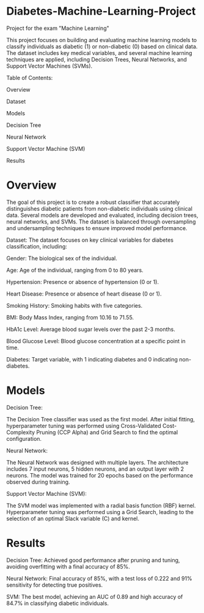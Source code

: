 # Diabetes-Machine-Learning-Project
Project for the exam "Machine Learning"

This project focuses on building and evaluating machine learning models to classify individuals as diabetic (1) or non-diabetic (0) based on clinical data. The dataset includes key medical variables, and several machine learning techniques are applied, including Decision Trees, Neural Networks, and Support Vector Machines (SVMs).

Table of Contents:

Overview

Dataset

Models

Decision Tree

Neural Network

Support Vector Machine (SVM)

Results

# Overview

The goal of this project is to create a robust classifier that accurately distinguishes diabetic patients from non-diabetic individuals using clinical data. Several models are developed and evaluated, including decision trees, neural networks, and SVMs. The dataset is balanced through oversampling and undersampling techniques to ensure improved model performance.

Dataset:
The dataset focuses on key clinical variables for diabetes classification, including:

Gender: The biological sex of the individual.

Age: Age of the individual, ranging from 0 to 80 years.

Hypertension: Presence or absence of hypertension (0 or 1).

Heart Disease: Presence or absence of heart disease (0 or 1).

Smoking History: Smoking habits with five categories.

BMI: Body Mass Index, ranging from 10.16 to 71.55.

HbA1c Level: Average blood sugar levels over the past 2-3 months.

Blood Glucose Level: Blood glucose concentration at a specific point in time.

Diabetes: Target variable, with 1 indicating diabetes and 0 indicating non-diabetes.

# Models

Decision Tree:

The Decision Tree classifier was used as the first model. After initial fitting, hyperparameter tuning was performed using Cross-Validated Cost-Complexity Pruning (CCP Alpha) and Grid Search to find the optimal configuration.

Neural Network:

The Neural Network was designed with multiple layers. The architecture includes 7 input neurons, 5 hidden neurons, and an output layer with 2 neurons. The model was trained for 20 epochs based on the performance observed during training.

Support Vector Machine (SVM):

The SVM model was implemented with a radial basis function (RBF) kernel. Hyperparameter tuning was performed using a Grid Search, leading to the selection of an optimal Slack variable (C) and kernel.

# Results

Decision Tree: Achieved good performance after pruning and tuning, avoiding overfitting with a final accuracy of 85%.

Neural Network: Final accuracy of 85%, with a test loss of 0.222 and 91% sensitivity for detecting true positives.

SVM: The best model, achieving an AUC of 0.89 and high accuracy of 84.7% in classifying diabetic individuals.
